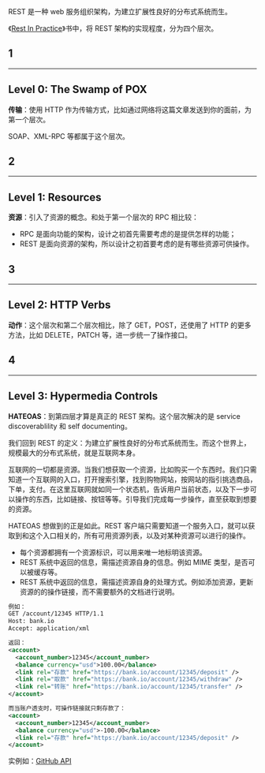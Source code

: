 REST 是一种 web 服务组织架构，为建立扩展性良好的分布式系统而生。

《[Rest In Practice](https://www.amazon.com/gp/product/0596805829)》书中，将 REST 架构的实现程度，分为四个层次。

## 1
* * *
## Level 0: The Swamp of POX

**传输**：使用 HTTP 作为传输方式，比如通过网络将这篇文章发送到你的面前，为第一个层次。

SOAP、XML-RPC 等都属于这个层次。

## 2
* * *
## Level 1: Resources

**资源**：引入了资源的概念。和处于第一个层次的 RPC 相比较：

- RPC 是面向功能的架构，设计之初首先需要考虑的是提供怎样的功能；
- REST 是面向资源的架构，所以设计之初首要考虑的是有哪些资源可供操作。

## 3
* * *
## Level 2: HTTP Verbs

**动作**：这个层次和第二个层次相比，除了 GET，POST，还使用了 HTTP 的更多方法，比如 DELETE，PATCH 等，进一步统一了操作接口。

## 4
* * *
## Level 3: Hypermedia Controls

**HATEOAS**：到第四层才算是真正的 REST 架构。这个层次解决的是 service discoverablility 和 self documenting。

我们回到 REST 的定义：为建立扩展性良好的分布式系统而生。而这个世界上，规模最大的分布式系统，就是互联网本身。

互联网的一切都是资源。当我们想获取一个资源，比如购买一个东西时。我们只需知道一个互联网的入口，打开搜索引擎，找到购物网站，按网站的指引挑选商品，下单，支付。在这里互联网就如同一个状态机，告诉用户当前状态，以及下一步可以操作的东西，比如链接、按钮等等。引导我们完成每一步操作，直至获取到想要的资源。

HATEOAS 想做到的正是如此。REST 客户端只需要知道一个服务入口，就可以获取到和这个入口相关的，所有可用资源列表，以及对某种资源可以进行的操作。

- 每个资源都拥有一个资源标识，可以用来唯一地标明该资源。
- REST 系统中返回的信息，需描述资源自身的信息。例如 MIME 类型，是否可以被缓存等。
- REST 系统中返回的信息，需描述资源自身的处理方式。例如添加资源，更新资源的的操作链接，而不需要额外的文档进行说明。

```xml
例如：
GET /account/12345 HTTP/1.1
Host: bank.io
Accept: application/xml

返回：
<account>
  <account_number>12345</account_number>
  <balance currency="usd">100.00</balance>
  <link rel="存款" href="https://bank.io/account/12345/deposit" />
  <link rel="取款" href="https://bank.io/account/12345/withdraw" />
  <link rel="转账" href="https://bank.io/account/12345/transfer" />
</account>

而当账户透支时，可操作链接就只剩存款了：
<account>
  <account_number>12345</account_number>
  <balance currency="usd">-100.00</balance>
  <link rel="存款" href="https://bank.io/account/12345/deposit" />
</account>
```

实例如：[GitHub API](https://api.github.com/)
